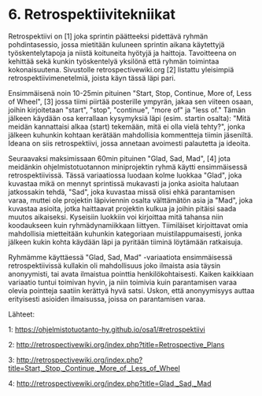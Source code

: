 # 6. Retrospektiivitekniikat

Retrospektiivi on [1] joka sprintin päätteeksi pidettävä ryhmän pohdintasessio, jossa mietitään kuluneen sprintin aikana käytettyjä työskentelytapoja ja niistä koituneita hyötyjä ja haittoja. Tavoitteena on kehittää sekä kunkin työskentelyä yksilönä että ryhmän toimintaa kokonaisuutena. Sivustolle retrospectivewiki.org [2] listattu yleisimpiä retrospektiivimenetelmiä, joista käyn tässä läpi pari.


Ensimmäisenä noin 10-25min pituinen "Start, Stop, Continue, More of, Less of Wheel", [3] jossa tiimi piirtää posterille ympyrän, jakaa sen viiteen osaan, joihin kirjoitetaan "start", "stop", "continue", "more of" ja "less of." Tämän jälkeen käydään osa kerrallaan kysymyksiä läpi (esim. startin osalta): "Mitä meidän kannattaisi alkaa (start) tekemään, mitä ei olla vielä tehty?", jonka jälkeen kuhunkin kohtaan kerätään mahdollisia kommentteja tiimin jäseniltä. Ideana on siis retrospektiivi, jossa annetaan avoimesti palautetta ja ideoita.

Seuraavaksi maksimissaan 60min pituinen "Glad, Sad, Mad", [4] jota meidänkin ohjelmistotuotannon miniprojektin ryhmä käytti ensimmäisessä retrospektiivissä. Tässä variaatiossa luodaan kolme luokkaa "Glad", joka kuvastaa mikä on mennyt sprintissä mukavasti ja jonka asioita halutaan jatkossakin tehdä, "Sad", joka kuvastaa missä olisi ehkä parantamisen varaa, muttei ole projektin läpiviennin osalta välttämätön asia ja "Mad", joka kuvastaa asioita, jotka haittaavat projektin kulkua ja joihin pitäisi saada muutos aikaiseksi. Kyseisiin luokkiin voi kirjoittaa mitä tahansa niin koodaukseen kuin ryhmädynamiikkaan liittyen. Tiimiläiset kirjoittavat omia mahdollisia mietteitään kuhunkin kategoriaan muistilappumaisesti, jonka jälkeen kukin kohta käydään läpi ja pyritään tiiminä löytämään ratkaisuja. 

Ryhmämme käyttäessä "Glad, Sad, Mad" -variaatiota ensimmäisessä retrospektiivissä kullakin oli mahdollisuus joko ilmaista asia täysin anonyymisti, tai avata ilmaistua pointtia henkilökohtaisesti. Kaiken kaikkiaan variaatio tuntui toimivan hyvin, ja niin toimivia kuin parantamisen varaa olevia pointteja saatiin kerättyä hyvä satsi. Uskon, että anonyymisyys auttaa erityisesti asioiden ilmaisussa, joissa on parantamisen varaa.


Lähteet:

1: https://ohjelmistotuotanto-hy.github.io/osa1/#retrospektiivi

2: http://retrospectivewiki.org/index.php?title=Retrospective_Plans

3: http://retrospectivewiki.org/index.php?title=Start,_Stop,_Continue,_More_of,_Less_of_Wheel

4: http://retrospectivewiki.org/index.php?title=Glad,_Sad,_Mad
